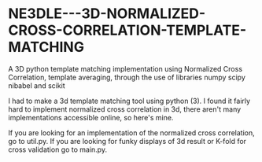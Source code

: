 # NE3DLE---3D-NORMALIZED-CROSS-CORRELATION-TEMPLATE-MATCHING
A 3D python template matching implementation using Normalized Cross Correlation, 
template averaging, through the use of libraries numpy scipy nibabel and scikit 

I had to make a 3d template matching tool using python (3). 
I found it fairly hard to implement normalized cross correlation in 3d, 
there aren't many implementations accessible online, so here's mine.

If you are looking for an implementation of the normalized cross correlation, go to util.py.
If you are looking for funky displays of 3d result or K-fold for cross validation go to main.py.
